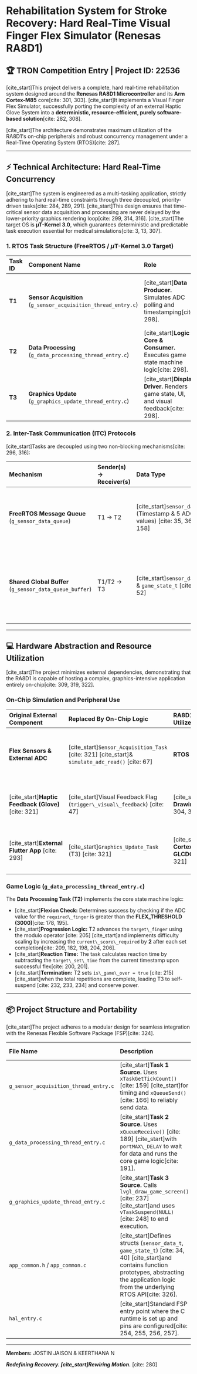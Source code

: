 # Rehabilitation System for Stroke Recovery: Hard Real-Time Visual Finger Flex Simulator (Renesas RA8D1)

## 🏆 TRON Competition Entry | Project ID: 22536

[cite_start]This project delivers a complete, hard real-time rehabilitation system designed around the **Renesas RA8D1 Microcontroller** and its **Arm Cortex-M85** core[cite: 301, 303]. [cite_start]It implements a Visual Finger Flex Simulator, successfully porting the complexity of an external Haptic Glove System into a **deterministic, resource-efficient, purely software-based solution**[cite: 282, 308].

[cite_start]The architecture demonstrates maximum utilization of the RA8D1's on-chip peripherals and robust concurrency management under a Real-Time Operating System (RTOS)[cite: 287].

---

## ⚡ Technical Architecture: Hard Real-Time Concurrency

[cite_start]The system is engineered as a multi-tasking application, strictly adhering to hard real-time constraints through three decoupled, priority-driven tasks[cite: 284, 289, 291]. [cite_start]This design ensures that time-critical sensor data acquisition and processing are never delayed by the lower-priority graphics rendering loop[cite: 299, 314, 316]. [cite_start]The target OS is **µT-Kernel 3.0**, which guarantees deterministic and predictable task execution essential for medical simulations[cite: 3, 13, 307].

### 1. RTOS Task Structure (FreeRTOS / $\mu$T-Kernel 3.0 Target)

| Task ID | Component Name | Role | Priority | Execution Pattern | Core Function |
| :--- | :--- | :--- | :--- | :--- | :--- |
| **T1** | **Sensor Acquisition** (`g_sensor_acquisition_thread_entry.c`) | [cite_start]**Data Producer.** Simulates ADC polling and timestamping[cite: 298]. | **Highest** | [cite_start]**Time-Driven** (Fixed 50 ms loop using `vTaskDelay`) [cite: 169, 292, 298] | [cite_start]Ensures precise $20\text{Hz}$ acquisition frequency, guaranteeing the T$_{sample}$ integrity and removing jitter[cite: 315]. |
| **T2** | **Data Processing** (`g_data_processing_thread_entry.c`) | [cite_start]**Logic Core & Consumer.** Executes game state machine logic[cite: 298]. | **Medium** | [cite_start]**Event-Driven** (Blocks indefinitely with `xQueueReceive(..., portMAX\_DELAY)`) [cite: 29, 189] | [cite_start]Guarantees zero-latency processing of every acquired data packet[cite: 298]. |
| **T3** | **Graphics Update** (`g_graphics_update_thread_entry.c`) | [cite_start]**Display Driver.** Renders game state, UI, and visual feedback[cite: 298]. | **Medium-Low** | [cite_start]**Time-Driven** (Fixed 33 ms loop using `vTaskDelay`) [cite: 246] | [cite_start]Maintains a stable target frame rate of $\approx 30$ FPS (for visual feedback)[cite: 224]. |

### 2. Inter-Task Communication (ITC) Protocols

[cite_start]Tasks are decoupled using two non-blocking mechanisms[cite: 296, 316]:

| Mechanism | Sender(s) $\rightarrow$ Receiver(s) | Data Type | Usage / Rationale |
| :--- | :--- | :--- | :--- |
| **FreeRTOS Message Queue** (`g_sensor_data_queue`) | T1 $\rightarrow$ T2 | [cite_start]`sensor_data_t` (Timestamp & 5 ADC values) [cite: 35, 36, 158] | [cite_start]**Lossless and Event-Driven:** T2 blocks until a packet arrives, ensuring reliable, synchronous processing[cite: 189]. |
| **Shared Global Buffer** (`g_sensor_data_queue_buffer`) | T1/T2 $\rightarrow$ T3 | [cite_start]`sensor_data_t` & `game_state_t` [cite: 51, 52] | [cite_start]**High-Speed Peek:** T3 reads the latest visual data directly from the buffer, decoupling the graphics loop from the sensor pipeline's critical path[cite: 235]. |

---

## 💻 Hardware Abstraction and Resource Utilization

[cite_start]The project minimizes external dependencies, demonstrating that the RA8D1 is capable of hosting a complex, graphics-intensive application entirely on-chip[cite: 309, 319, 322].

### On-Chip Simulation and Peripheral Use

| Original External Component | Replaced By On-Chip Logic | RA8D1 Feature Utilized | Implementation Note |
| :--- | :--- | :--- | :--- |
| **Flex Sensors & External ADC** | [cite_start]`Sensor_Acquisition_Task` [cite: 321] [cite_start]& `simulate_adc_read()` [cite: 67] | **RTOS Timer** | [cite_start]Generates virtual ADC readings (e.g., $100$ to $900$) [cite: 83, 178] [cite_start]at a fixed $50\text{ms}$ interval[cite: 147]. |
| [cite_start]**Haptic Feedback (Glove)** [cite: 321] | [cite_start]Visual Feedback Flag (`trigger\_visual\_feedback`) [cite: 47] | [cite_start]**GLCDC/2D Drawing Engine** [cite: 304, 321] | [cite_start]T2 sets the flag on success [cite: 203][cite_start], and T3 renders the visual cue[cite: 117]. |
| [cite_start]**External Flutter App** [cite: 293] | [cite_start]`Graphics_Update_Task` (T3) [cite: 321] | [cite_start]**Arm Cortex-M85 Core & GLCDC** [cite: 305, 321] | [cite_start]Enables high-performance visual feedback and UI rendering directly on the embedded system[cite: 304]. |

### Game Logic (`g_data_processing_thread_entry.c`)

The **Data Processing Task (T2)** implements the core state machine logic:
* [cite_start]**Flexion Check:** Determines success by checking if the ADC value for the `required\_finger` is greater than the **FLEX\_THRESHOLD (3000)**[cite: 178, 195].
* [cite_start]**Progression Logic:** T2 advances the `target\_finger` using the modulo operator [cite: 205] [cite_start]and implements difficulty scaling by increasing the `current\_score\_required` by **2** after each set completion[cite: 209, 182, 198, 204, 206].
* [cite_start]**Reaction Time:** The task calculates reaction time by subtracting the `target\_set\_time` from the current timestamp upon successful flex[cite: 200, 201].
* [cite_start]**Termination:** T2 sets `is\_game\_over = true` [cite: 215] [cite_start]when the total repetitions are complete, leading T3 to self-suspend [cite: 232, 233, 234] and conserve power.

---

## 📦 Project Structure and Portability

[cite_start]The project adheres to a modular design for seamless integration with the Renesas Flexible Software Package (FSP)[cite: 324].

| File Name | Description | RTOS Role & Function |
| :--- | :--- | :--- |
| `g_sensor_acquisition_thread_entry.c` | [cite_start]**Task 1 Source.** Uses `xTaskGetTickCount()` [cite: 159] [cite_start]for timing and `xQueueSend()` [cite: 166] to reliably send data. | **Producer** (Highest Priority) |
| `g_data_processing_thread_entry.c` | [cite_start]**Task 2 Source.** Uses `xQueueReceive()` [cite: 189] [cite_start]with `portMAX\_DELAY` to wait for data and runs the core game logic[cite: 191]. | **Consumer & Logic Core** (Medium Priority) |
| `g_graphics_update_thread_entry.c` | [cite_start]**Task 3 Source.** Calls `lvgl_draw_game_screen()` [cite: 237] [cite_start]and uses `vTaskSuspend(NULL)` [cite: 248] to end execution. | **Display Driver** (Medium-Low Priority) |
| `app_common.h` / `app_common.c` | [cite_start]Defines structs (`sensor_data_t`, `game_state_t`) [cite: 34, 40] [cite_start]and contains function prototypes, abstracting the application logic from the underlying RTOS API[cite: 326]. | **Shared State & Abstraction Layer** |
| `hal_entry.c` | [cite_start]Standard FSP entry point where the C runtime is set up and pins are configured[cite: 254, 255, 256, 257]. | **System Initialization** |

---

**Members:** JOSTIN JAISON & KEERTHANA N

***Redefining Recovery. [cite_start]Rewiring Motion.*** [cite: 280]